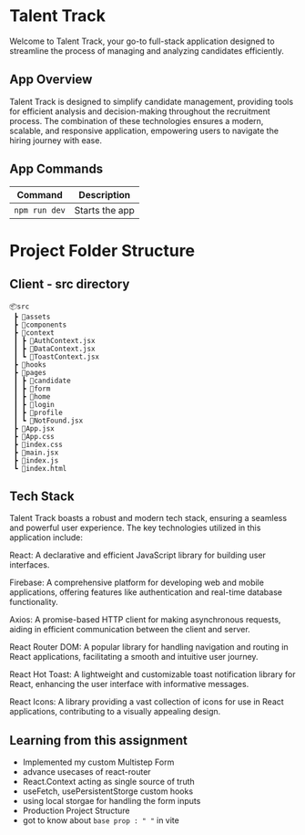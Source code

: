# Talent Track

Welcome to Talent Track, your go-to full-stack application designed to streamline the process of managing and analyzing candidates efficiently.

## App Overview

Talent Track is designed to simplify candidate management, providing tools for efficient analysis and decision-making throughout the recruitment process. The combination of these technologies ensures a modern, scalable, and responsive application, empowering users to navigate the hiring journey with ease.

## App Commands

| Command       | Description    |
| ------------- | -------------- |
| `npm run dev` | Starts the app |

# Project Folder Structure

## Client - src directory

```
📦src
 ┣ 📂assets
 ┣ 📂components
 ┣ 📂context
 ┃ ┣ 📜AuthContext.jsx
 ┃ ┣ 📜DataContext.jsx
 ┃ ┗ 📜ToastContext.jsx
 ┣ 📂hooks
 ┣ 📂pages
 ┃ ┣ 📂candidate
 ┃ ┣ 📂form
 ┃ ┣ 📂home
 ┃ ┣ 📂login
 ┃ ┣ 📂profile
 ┃ ┗ 📜NotFound.jsx
 ┣ 📜App.jsx
 ┣ 📜App.css
 ┣ 📜index.css
 ┣ 📜main.jsx
 ┣ 📜index.js
 ┗ 📜index.html
```

## Tech Stack

Talent Track boasts a robust and modern tech stack, ensuring a seamless and powerful user experience. The key technologies utilized in this application include:

React: A declarative and efficient JavaScript library for building user interfaces.

Firebase: A comprehensive platform for developing web and mobile applications, offering features like authentication and real-time database functionality.

Axios: A promise-based HTTP client for making asynchronous requests, aiding in efficient communication between the client and server.

React Router DOM: A popular library for handling navigation and routing in React applications, facilitating a smooth and intuitive user journey.

React Hot Toast: A lightweight and customizable toast notification library for React, enhancing the user interface with informative messages.

React Icons: A library providing a vast collection of icons for use in React applications, contributing to a visually appealing design.

## Learning from this assignment

- Implemented my custom Multistep Form
- advance usecases of react-router
- React.Context acting as single source of truth
- useFetch, usePersistentStorge custom hooks
- using local storgae for handling the form inputs
- Production Project Structure
- got to know about `base prop : " "` in vite
